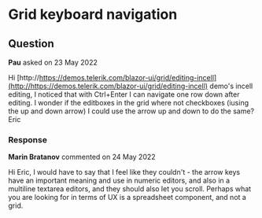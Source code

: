 # Grid keyboard navigation

## Question

**Pau** asked on 23 May 2022

Hi [http://https://demos.telerik.com/blazor-ui/grid/editing-incell](http://https://demos.telerik.com/blazor-ui/grid/editing-incell) demo's incell editing, I noticed that with Ctrl+Enter I can navigate one row down after editing. I wonder if the editboxes in the grid where not checkboxes (iusing the up and down arrow) I could use the arrow up and down to do the same? Eric

### Response

**Marin Bratanov** commented on 24 May 2022

Hi Eric, I would have to say that I feel like they couldn't - the arrow keys have an important meaning and use in numeric editors, and also in a multiline textarea editors, and they should also let you scroll. Perhaps what you are looking for in terms of UX is a spreadsheet component, and not a grid.
